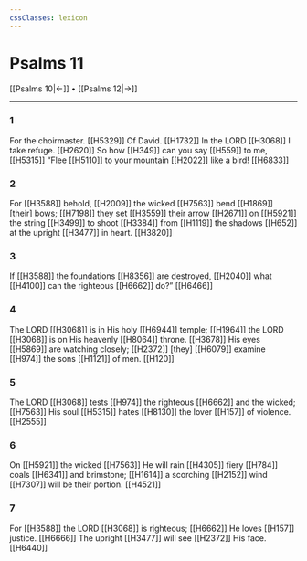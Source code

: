 ```yaml
---
cssClasses: lexicon
---
```


# Psalms 11

[[Psalms 10|←]] • [[Psalms 12|→]]

---

### 1
For the choirmaster. [[H5329]] Of David. [[H1732]] In the LORD [[H3068]] I take refuge. [[H2620]] So how [[H349]] can you say [[H559]] to me, [[H5315]] “Flee [[H5110]] to your mountain [[H2022]] like a bird! [[H6833]]

### 2
For [[H3588]] behold, [[H2009]] the wicked [[H7563]] bend [[H1869]] [their] bows; [[H7198]] they set [[H3559]] their arrow [[H2671]] on [[H5921]] the string [[H3499]] to shoot [[H3384]] from [[H1119]] the shadows [[H652]] at the upright [[H3477]] in heart. [[H3820]]

### 3
If [[H3588]] the foundations [[H8356]] are destroyed, [[H2040]] what [[H4100]] can the righteous [[H6662]] do?” [[H6466]]

### 4
The LORD [[H3068]] is in His holy [[H6944]] temple; [[H1964]] the LORD [[H3068]] is on His heavenly [[H8064]] throne. [[H3678]] His eyes [[H5869]] are watching closely; [[H2372]] [they] [[H6079]] examine [[H974]] the sons [[H1121]] of men. [[H120]]

### 5
The LORD [[H3068]] tests [[H974]] the righteous [[H6662]] and the wicked; [[H7563]] His soul [[H5315]] hates [[H8130]] the lover [[H157]] of violence. [[H2555]]

### 6
On [[H5921]] the wicked [[H7563]] He will rain [[H4305]] fiery [[H784]] coals [[H6341]] and brimstone; [[H1614]] a scorching [[H2152]] wind [[H7307]] will be their portion. [[H4521]]

### 7
For [[H3588]] the LORD [[H3068]] is righteous; [[H6662]] He loves [[H157]] justice. [[H6666]] The upright [[H3477]] will see [[H2372]] His face. [[H6440]]

